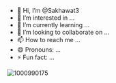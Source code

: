 - 👋 Hi, I’m @Sakhawat3
- 👀 I’m interested in ...
- 🌱 I’m currently learning ...
- 💞️ I’m looking to collaborate on ...
- 📫 How to reach me ...
- 😄 Pronouns: ...
- ⚡ Fun fact: ...

<!---
Sakhawat3/Sakhawat3 is a ✨ special ✨ repository because its `README.md` (this file) appears on your GitHub profile.
You can click the Preview link to take a look at your changes.
--->
![1000990175](https://github.com/user-attachments/assets/1ed42c52-150e-4301-94a6-a4afb986a60e)
